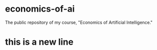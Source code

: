 # economics-of-ai
The public repository of my course, "Economics of Artificial Intelligence."
# this is a new line